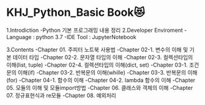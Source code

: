 # KHJ_Python_Basic Book:heart_eyes_cat:
1.Introdiction
  -Python 기본 프로그래밍 내용 정리
2.Developer Enviroment
 -Language : python 3.7
 -IDE Tool : JupyterNotebook
 
3.Contents
  -Chapter 01. 주피터 노트북 사용법
  -Chapter 02-1. 변수의 이해 및 기본 데이터 타입
  -Chapter 02-2. 문자열 타입의 이해
  -Chapter 02-3. 컬렉션타입의 이해(list, tuple)
  -Chapter 02-4. 컬렉션타입의 이해(dict, set)
  -Chapter 03-1. 조건문의 이해(if)
  -Chapter 03-2. 반복문의 이해(whille)
  -Chapter 03-3. 반복문의 이해(for)
  -Chapter 04-1. 함수의 이해
  -Chapter 04-2. lambda 함수의 이해
  -Chapter 05. 모듈의 이해 및 모듈import방법
  -Chapter 06. 클래스와 객체의 이해
  -Chapter 07. 정규표현식과 re모듈
  -Chapter 08. 예외처리
  
